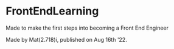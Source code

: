 # FrontEndLearning
Made to make the first steps into becoming a Front End Engineer

Made by Mat(2.718)i, published on Aug 16th '22.

